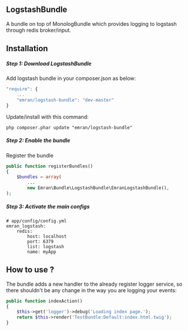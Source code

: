 ## LogstashBundle

A bundle on top of MonologBundle which provides logging to logstash through redis broker/input.

## Installation

##### Step 1: Download LogstashBundle

Add logstash bundle in your composer.json as below:

```js
"require": {
    ...
    "emran/logstash-bundle": "dev-master"
}
```

Update/install with this command:

```
php composer.phar update "emran/logstash-bundle"
```

##### Step 2:  Enable the bundle

Register the bundle

```php
public function registerBundles()
{
    $bundles = array(
        ...
        new Emran\Bundle\LogstashBundle\EmranLogstashBundle(),
);
```

##### Step 3:  Activate the main configs

```
# app/config/config.yml
emran_logstash:
    redis:
        host: localhost
        port: 6379
        list: logstash
        name: myApp
```

## How to use ?

The bundle adds a new handler to the already register logger service, so there shouldn't be any change in the way
you are logging your events:

```php
public function indexAction()
{
    $this->get('logger')->debug('Loading index page.');
    return $this->render('TestBundle:Default:index.html.twig');
}

```
